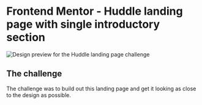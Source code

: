 # Frontend Mentor - Huddle landing page with single introductory section

![Design preview for the Huddle landing page challenge](https://res.cloudinary.com/dz209s6jk/image/upload/v1554378991/Challenges/aaykth21moiquxkubywu.jpg)

## The challenge

The challenge was to build out this landing page and get it looking as close to the design as possible.
